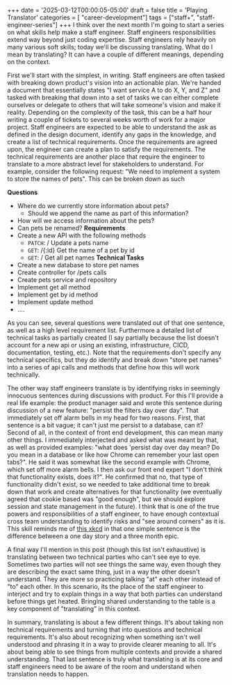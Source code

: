 +++
date = '2025-03-12T00:00:05-05:00'
draft = false
title = 'Playing Translator'
categories = [ "career-development"]
tags = ["staff+", "staff-engineer-series"]
+++
I think over the next month I'm going to start a series on what skills help make a staff engineer. Staff engineers responsibilities extend way beyond just coding expertise. Staff engineers rely heavily on many various soft skills; today we'll be discussing translating. What do I mean by translating? It can have a couple of different meanings, depending on the context. 

First we'll start with the simplest, in writing. Staff engineers are often tasked with breaking down product's vision into an actionable plan. We're handed a document that essentially states "I want service A to do X, Y, and Z" and tasked with breaking that down into a set of tasks we can either complete ourselves or delegate to others that will take someone's vision and make it reality. Depending on the complexity of the task, this can be a half hour writing a couple of tickets to several weeks worth of work for a major project. Staff engineers are expected to be able to understand the ask as defined in the design document, identify any gaps in the knowledge, and create a list of technical requirements. Once the requirements are agreed upon, the engineer can create a plan to satisfy the requirements. The technical requirements are another place that require the engineer to translate to a more abstract level for stakeholders to understand. For example, consider the following request: "We need to implement a system to store the names of pets". This can be broken down as such

**Questions**
- Where do we currently store information about pets?
	- Should we append the name as part of this information?
- How will we access information about the pets?
- Can pets be renamed?
**Requirements**
- Create a new API with the following methods
	- `PATCH`: / Update a pets name
	- `GET`: /{:id} Get the name of a pet by id
	- `GET`: / Get all pet names
**Technical Tasks**
- Create a new database to store pet names
- Create controller for /pets calls
- Create pets service and repository
- Implement get all method
- Implement get by id method
- Implement update method
- ....

As you can see, several questions were translated out of that one sentence, as well as a high level requirement list. Furthermore a detailed list of technical tasks as partially created (I say partially because the list doesn't account for a new api or using an existing, infrastructure, CICD, documentation, testing, etc.).  Note that the requirements don't specify any technical specifics, but they do identify and break down "store pet names" into a series of api calls and methods that define how this will work technically.

The other way staff engineers translate is by identifying risks in seemingly innocuous sentences during discussions with product. For this I'll provide a real life example: the product manager said and wrote this sentence during discussion of a new feature: "persist the filters day over day". That immediately set off alarm bells in my head for two reasons. First, that sentence is a bit vague; it can't just me persist to a database, can it? Second of all, in the context of front end development, this can mean many other things. I immediately interjected and asked what was meant by that, as well as provided examples: "what does 'persist day over day mean? Do you mean in a database or like how Chrome can remember your last open tabs?". He said it was somewhat like the second example with Chrome, which set off more alarm bells. I then ask our front end expert "I don't think that functionality exists, does it?". He confirmed that no, that type of functionality didn't exist, so we needed to take additional time to break down that work and create alternatives for that functionality (we eventually agreed that cookie based was "good enough", but we should explore session and state management in the future). I think that is one of the true powers and responsibilities of a staff engineer, to have enough contextual cross team understanding to identify risks and "see around corners" as it is. This skill reminds me of [this xkcd](https://xkcd.com/1425/) in that one simple sentence is the difference between a one day story and a three month epic. 

A final way I'll mention in this post (though this list isn't exhaustive) is translating between two technical parties who can't see eye to eye. Sometimes two parties will not see things the same way, even though they are describing the exact same thing, just in a way the other doesn't understand. They are more so practicing talking "at" each other instead of "to" each other. In this scenario, its the place of the staff engineer to interject and try to explain things in a way that both parties can understand before things get heated. Bringing shared understanding to the table is a key component of "translating" in this context. 

In summary, translating is about a few different things. It's about taking non technical requirements and turning that into questions and technical requirements. It's also about recognizing when something isn't well understood and phrasing it in a way to provide clearer meaning to all. It's about being able to see things from multiple contexts and provide a shared understanding. That last sentence is truly what translating is at its core and staff engineers need to be aware of the room and understand when translation needs to happen. 